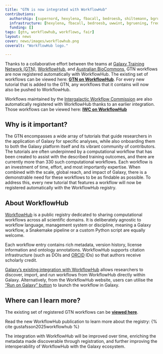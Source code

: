 ```yaml
---
title: "GTN is now integrated with WorkflowHub"
contributions:
  authorship: [supernord, hexylena, fbacall, bedroesb, shiltemann, bgruening, frederikcoppens, CaroleGoble]
  infrastructure: [hexylena, fbacall, bedroesb, uwwint, bgruening, frederikcoppens, CaroleGoble]
  funding: []
tags: [gtn, workflowhub, workflows, fair]
layout: news
cover: news/images/workflowhub.png
coveralt: "WorkflowHub logo."

---
```


Thanks to a collaborative effort between the teams at [Galaxy Training Network (GTN)](https://training.galaxyproject.org/), [WorkflowHub](https://workflowhub.eu/), and [Australian BioCommons](https://www.biocommons.org.au/), GTN workflows are now registered automatically with WorkflowHub. The existing set of workflows can be viewed here: [**GTN on WorkflowHub**](https://workflowhub.eu/projects/12/workflows). For every new tutorial that is added to the GTN, any workflows that it contains will now also be pushed to WorkflowHub.

Workflows maintained by the [Intergalactic Workflow Commission](https://iwc.galaxyproject.org) are also automatically registered with WorkflowHub thanks to an earlier integration. Those workflows can be viewed here: [**IWC on WorkflowHub**](https://workflowhub.eu/projects/33#workflows)

## Why is it important?

The GTN encompasses a wide array of tutorials that guide researchers in the application of Galaxy for specific analyses, while also onboarding them to both the Galaxy platform itself and its vibrant community of contributors. The tutorials are often underpinned by a computational workflow that has been created to assist with the described training outcomes, and there are currently more than 330 such computational workflows. Each workflow is an investment of time, effort, and most importantly expertise. When combined with the scale, global reach, and impact of Galaxy, there is a demonstrable need for these workflows to be as findable as possible. To address this, every new tutorial that features a workflow will now be registered automatically with the WorkflowHub registry.

## About WorkflowHub

[WorkflowHub](https://workflowhub.eu/) is a public registry dedicated to sharing computational workflows across all scientific domains. It is deliberately agnostic to workflow language, management system or discipline, meaning a Galaxy workflow, a Snakemake pipeline or a custom Python script are equally welcome.

Each workflow entry contains rich metadata, version history, license information and ontology annotations. WorkflowHub supports citation infrastructure (such as DOIs and [ORCID](https://orcid.org/) IDs) so that authors receive scholarly credit.

[Galaxy’s existing integration with WorkflowHub](https://training.galaxyproject.org/training-material/news/2023/11/20/workflow-search.html) allows researchers to discover, import, and run workflows from WorkflowHub directly within Galaxy. Alternatively, from the WorkflowHub website, users can utilise the [“Run on Galaxy” button](https://galaxyproject.org/news/2023-11-13-run-in-galaxy-button-workflowhub/) to launch the workflow in Galaxy.
## Where can I learn more?

The existing set of registered GTN workflows can be [**viewed here**](https://workflowhub.eu/projects/12/workflows).

Read the new WorkflowHub publication to learn more about the registry: {% cite gustafsson2025workflowhub %}

The integration with WorkflowHub will be improved over time, enriching the metadata made discoverable through registration, and further improving the interoperability of WorkflowHub with the Galaxy ecosystem.
